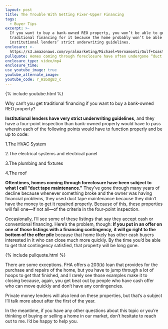 ```yaml
---
layout: post
title: The Trouble With Getting Fixer-Upper Financing
tags:
  - Buyer Tips
excerpt: >-
  If you want to buy a bank-owned REO property, you won’t be able to get
  traditional financing for it because the home probably won’t be able to pass
  institutional lenders’ strict underwriting guidelines.
enclosure: >-
  https://s3.amazonaws.com/vyralmarketing/Michael+Vernamonti/Gulf+Coast+Real+Estate+Fixer+Upper+Financing.mp4
pullquote: Homes coming through foreclosure have often undergone “duct tape maintenance.”
enclosure_type: video/mp4
enclosure_time:
use_youtube_image: true
youtube_alternate_image:
youtube_code: r_WZGQgB3_c
---
```



{% include youtube.html %}

Why can’t you get traditional financing if you want to buy a bank-owned REO property?

**Institutional lenders have very strict underwriting guidelines**, and they have a four-point inspection than bank-owned property would have to pass wherein each of the following points would have to function properly and be up to code:

1.The HVAC System

2.The electrical systems and electrical panel

3.The plumbing and fixtures

4.The roof

**Oftentimes, homes coming through foreclosure have been subject to what I call “duct tape maintenance.”** They’ve gone through many years of decline because whenever something broke and the owner was having financial problems, they used duct tape maintenance because they didn’t have the money to get it repaired properly. Because of this, these properties will fail one—if not all—of the criteria in the four-point inspection.&nbsp;

Occasionally, I’ll see some of these listings that say they accept cash or conventional financing. Here’s the problem, though: **If you put in an offer on one of those listings with a financing contingency,** **it will go right to the bottom of the offer pile** because that home likely has other cash buyers interested in it who can close much more quickly. By the time you’d be able to get that contingency satisfied, that property will be long gone.&nbsp;

{% include pullquote.html %}

There are some exceptions. FHA offers a 203(k) loan that provides for the purchase and repairs of the home, but you have to jump through a lot of hoops to get that finished, and I rarely see those examples make it to closing because, again, you get beat out by people who have cash offer who can move quickly and don’t have any contingencies.&nbsp;

Private money lenders will also lend on these properties, but that’s a subject I’ll talk more about after the first of the year.&nbsp;

In the meantime, if you have any other questions about this topic or you’re thinking of buying or selling a home in our market, don’t hesitate to reach out to me. I’d be happy to help you.&nbsp;